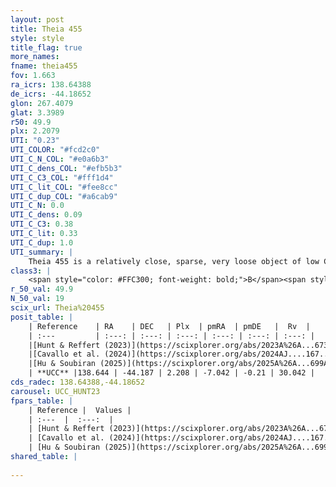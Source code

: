 ```yaml
---
layout: post
title: Theia 455
style: style
title_flag: true
more_names: 
fname: theia455
fov: 1.663
ra_icrs: 138.64388
de_icrs: -44.18652
glon: 267.4079
glat: 3.3989
r50: 49.9
plx: 2.2079
UTI: "0.23"
UTI_COLOR: "#fcd2c0"
UTI_C_N_COL: "#e0a6b3"
UTI_C_dens_COL: "#efb5b3"
UTI_C_C3_COL: "#fff1d4"
UTI_C_lit_COL: "#fee8cc"
UTI_C_dup_COL: "#a6cab9"
UTI_C_N: 0.0
UTI_C_dens: 0.09
UTI_C_C3: 0.38
UTI_C_lit: 0.33
UTI_C_dup: 1.0
UTI_summary: |
    Theia 455 is a relatively close, sparse, very loose object of low C3 quality. It was recently reported in the literature.<br><br><span style="color: #99180f; font-weight: bold;">Warning: </span>contains less than 25 stars with <i>P>0.5</i> estimated.
class3: |
    <span style="color: #FFC300; font-weight: bold;">B</span><span style="color: red; font-weight: bold;">C</span>
r_50_val: 49.9
N_50_val: 19
scix_url: Theia%20455
posit_table: |
    | Reference    | RA    | DEC   | Plx  | pmRA  | pmDE   |  Rv  |
    | :---         | :---: | :---: | :---: | :---: | :---: | :---: |
    |[Hunt & Reffert (2023)](https://scixplorer.org/abs/2023A%26A...673A.114H) | 138.306 | -44.186 | 2.198 | -7.17 | -0.049 | 28.667 |
    |[Cavallo et al. (2024)](https://scixplorer.org/abs/2024AJ....167...12C) | 138.833 | -44.083 | 2.198 | -- | -- | -- |
    |[Hu & Soubiran (2025)](https://scixplorer.org/abs/2025A%26A...699A.246H) | 138.833 | -44.083 | -- | -- | -- | -- |
    | **UCC** |138.644 | -44.187 | 2.208 | -7.042 | -0.21 | 30.042 | 
cds_radec: 138.64388,-44.18652
carousel: UCC_HUNT23
fpars_table: |
    | Reference |  Values |
    | :---  |  :---:  |
    | [Hunt & Reffert (2023)](https://scixplorer.org/abs/2023A%26A...673A.114H) | `AV50=0.108, diffAV50=0.562, MOD50=8.218, logAge50=8.239` |
    | [Cavallo et al. (2024)](https://scixplorer.org/abs/2024AJ....167...12C) | `AV50=0.4, dMod50=8.36, logAge50=8.91, [Fe/H]50=0.39` |
    | [Hu & Soubiran (2025)](https://scixplorer.org/abs/2025A%26A...699A.246H) | `MA22=-0.34, MA23f=-0.23, MZ23=-0.09, MK24=-0.07, MF24=-0.49` |
shared_table: |
    
---
```

